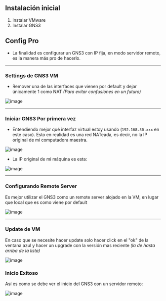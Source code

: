 ## Instalación inicial

1. Instalar VMware
2. Instalar GNS3

## Config Pro

- La finalidad es configurar un GNS3 con IP fija, en modo servidor remoto, es la manera más pro de hacerlo.

---

### Settings de GNS3 VM

- Remover una de las interfaces que vienen por default y dejar únicamente 1 como NAT _(Para evitar confusiones en un futuro)_

![image](https://github.com/Fz3r0/Fz3r0_-_MikroTik/assets/94720207/3d7bfd26-efe5-4a05-9d04-ed7e13c750e6)

---

### Iniciar GNS3 Por primera vez

- Entendiendo mejor qué interfaz virtual estoy usando (`192.168.30.xxx` en este caso). Esto en realidad es una red NATeada, es decir, no la IP original de mi computadora maestra. 

![image](https://github.com/Fz3r0/Fz3r0_-_MikroTik/assets/94720207/3213f8b9-2a71-4bd9-9557-e3319abe852f)

- La IP original de mi máquina es esta:

![image](https://github.com/Fz3r0/Fz3r0_-_MikroTik/assets/94720207/797828e3-3ce2-46b0-8375-aede3485c33f)

---

### Configurando Remote Server

Es mejor utilizar el GNS3 como un remote server alojado en la VM, en lugar que local que es como viene por default

![image](https://github.com/Fz3r0/Fz3r0_-_MikroTik/assets/94720207/da4689a4-adf3-494d-9e43-f5d594c2c568)

---

### Update de VM

En caso que se necesite hacer update solo hacer click en el "ok" de la ventana azul y hacer un upgrade con la versión mas reciente _(la de hasta arriba de la lista)_

![image](https://github.com/Fz3r0/Fz3r0_-_MikroTik/assets/94720207/186eea59-f922-440b-b2cc-65a741638e24)

### Inicio Exitoso

Así es como se debe ver el inicio del GNS3 con un servidor remoto:

![image](https://github.com/Fz3r0/Fz3r0_-_MikroTik/assets/94720207/ba83b470-f3e2-430f-a500-9cd0bac08cd4)

























